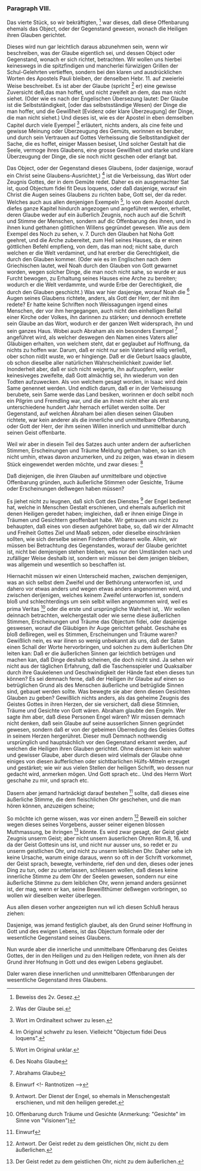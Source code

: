 <!-- Seite 65 -->

### Paragraph VIII. ###

Das vierte Stück, so wir bekräftigten, [^k2f3]
war dieses, daß diese Offenbarung ehemals das
Object, oder der Gegenstand gewesen, wonach 
die Heiligen ihren Glauben gerichtet.

Dieses wird nun gar leichtlich daraus abzunehmen
sein, wenn wir beschreiben, was der Glaube eigentlich
sei, und dessen Object oder Gegenstand, wonach er sich
richtet, betrachten. Wir wollen uns hierbei keineswegs
in die spitzfindigen und mancherlei fürwizigen
Grillen der Schul-Gelehrten vertieffen, sondern bei
den klaren und ausdrücklichen Worten des Apostels
Pauli bleiben, der denselben Hebr. 11. auf zweierlei
Weise beschreibet. Es ist aber der Glaube (spricht [^k2f4]
er) eine gewisse Zuversicht deß,das man hoffet, und
nicht zweifelt an dem, das man nicht siehet. (Oder 
wie es nach der Engelischen Übersezung lautet: Der 
Glaube ist die Selbstständigkeit, [oder das selbstsständige<!-- Seite 66 -->
Wesen) der Dinge die man hoffer, und die 
Gewißheit [Evidenz oder klare Überzeugung] der 
Dinge, die man nicht siehet.) Und dieses ist, wie es 
der Apostel in eben demselben Capitel durch viele Eyempel [^k2f5]
erläutert, nichts anders, als cine feite und gewisse
Meinung oder Überzeugung des Gemüts, worinnen
es beruber, und durch sein Vertrauen auf Gottes
Verheissung die Selbstitandigkeit der Sache, die es
hoffet, einiger Massen besiset, Und solcher Gestalt hat
die Seele, vermoge ihres Glaubens, eine grosse Gewißheit
und starke und klare Überzeugung der Dinge,
die sie noch nicht geschen oder erlangt bat.

Das Object, oder der Gegenstand dieses Glaubens,
(oder dasjenige, worauf ein Christ seine Glaubens-Ausrichtet,) [^k2f6]
ist die Verbeissung, das Wort oder Zeugnis
Gottes, der in dem Gemüte redet. Daher es
ein ausgemachter Sat ist, quod Objectum fidei fit
Deus loquens, oder daß dasjenige, worauf ein
Christ die Augen seines Glaubens zu richten babe,
Gott sei, der da reder. Welches auch aus allen denjenigen
Exempeln [^k2f7], lo von dem Apostel durch diefes ganze
Kapitel hindurch angezogen und angeführet werden, erhellet,
deren Glaube weder auf ein äußerlich Zeugnis,
noch auch auf die Schrift und Stimme der Menschen,
sondern auf dic Offenbarung des ihnen, und in ihnen
kund gethanen göttlichen Willens gegründet gewesen. 
Wie aus dem Exempel des Noch zu sehen, v. 7. Durch
den Glauben hat Noha Gott geehret, und die
Arche zubereitet, zum Heil seines Hauses, da er
einen göttlichen Befehl empfieng, von dem, das
man nod; nicht sabe, durch welchen er die Welt
verdaminet, und hat ererber die Gerechtigkeit, die
durch den Glauben kommer. (Oder wie es im
Englischen nach dem Griechischen lautet, weil Noah
durch den Glauben von Gott gewarnet worden, wegen
solcher Dinge, die man noch nicht sahe, so wurde er aus<!-- Seite 67 -->
Furcht bewogen, zu Erhaltung seines Hauses eine Arche
zu bereiten; wodurch er die Welt verdammte, und
wurde Erbe der Gerechtigkeit, die durch den Glauben
geschicht.) Was war hier dasjenige, worauf Noah die [^k2r1]
Augen seines Glaubens richtete, anders, als Gott der
Herr, der mit ihm redete? Er hatte keine Schriften
noch Weissagungen irgend eines Menschen, der vor ihm
hergegangen, auch nicht den einhelligen Beifall einer
Kirche oder Volkes, ihn darinnen zu stärken; und dennoch
errettete sein Glaube an das Wort, wodurch er
der ganzen Welt widersprach, ihn und sein ganzes
Haus. Wobei auch Abraham als ein besonders Exempel [^k2r2]
angeführet wird, als welcher deswegen den Namen
eines Vaters aller Gläubigen erhalten, von welchem
 steht, dat er geglaubet auf Hoffnung, da nichts zu
hoffen war. Darum, daß er nicht nur sein Vaterland
wilig verließ, ober schon nid)t wuste, wo er hingienge.
Daß er die Geburt Isaacs glaubte, ob schon dieselbe
aller natürlichen Wahrscheinlichkeit zuwider lief. Inonderheit 
aber, daß er sich nicht weigerte, ihn aufzuopfern,
weiler keinesiveges zweifelte, daß Gott almächtig
sei, ihn wiederum von den Todten aufzuwecken.
Als von welchem gesagt worden, in Isaac wird dein
Same genennet werden. Und endlich darum, daß
er in der Verheissung berubete, sein Same werde das
Land besiken, worinnen er doch selbit noch ein Pilgrim
und Fremdling war, und die an ihnen nicht eher als erst
unterschiedene hundert Jahr hernach erfüllet werden
sollte. Der Gegenstand, auf welchen Ábraham bei
allen diesen seinen Glauben richtete, war kein anderer
als die innerliche und unmittelbare Offenbarung, oder
Gott der Herr, der ihm seinen Willen innerlich und
unmittelbar durch seinen Geist offenbarte.

Weil wir aber in diesein Teil des Satzes auch unter
andern der aufserlichen Stimmen, Erscheinungen 
und Träume Meldung gethan haben, so kan ich nicht<!-- Seite 68 -->
umhin, etwas davon anzumerken, und zu zeigen, was
etwan in diesem Stück eingewendet werden möchte,
und zwar dieses: [^k2r3]

Daß diejenigen, die ihren Glauben auf unmittelbare
und objective Offenbarung gründen, auch
äußerliche Stimmen oder Gesichte, Träume oder
Erscheinungen deßwegen haben müssen?

Es jiehet nicht zu leugnen, daß sich Gott des Dienstes [^k2r4]
der Engel bedienet hat, welche in Menschen Gestalt
erschienen, und ehemals aufserlich mit denen Heiligen
geredet haben; imgleichen, daß er ihnen einige Dinge
in Träumen und Gesichtern geoffenbart habe. Wir
getrauen uns nicht zu behaupten, daß eines von diesen
aufgehöret babe, so, daß wir der Allmacht und Freiheit
Gottes Ziel und Maaß sebzen, oder dieselbe einschränken
sollten, wie sich derselbe seinen Findern offenbaren
wolle. Allein, wir müssen bei Betrachtung des Gegenstandes,
worauf der Glaube gerichtet ist, nicht bei demjenigen
stehen bleiben, was nur den Umständen nach und
zufälliger Weise deshalb ist, sondern wir müssen bei dem jenigen
bleiben, was allgemein und wesentlich so beschaffen
ist.

Hiernachit müssen wir einen Unterscheid machen,
zwischen demjenigen, was an sich selbst dem Zweifel
und der Bethörung unterworfen ist, und dahero vor etwas
anders und wegen etwas anders angenommen
wird, und zwischen derijenigen, welches keinem Zweifel
unterworfen ist, sondern bloß und schlechterdings um
sein selbit willen angenommen wird, weil es prima Veritas [^k2r5]
oder die erste und ursprüngliche Wahrheit ist, .
Wir wollen deinnach betrachten, welchergestalt oder
wie serne diese äußerlichen Stimmen, Erscheinungen
und Träume das Objectum fidei, oder dasjenige geswesen,
worauf die Gläubigen ihr Auge gerichtet gehabt. 
Geschahe es bloß deßiregen, weil es Stimmen, Erscheinungen
und Träume waren? Gewißlich nein, es<!-- Seite 69 -->
war ilinen so wenig unbekannt als uns, daß der Satan
einen Schall der Worte hervorbringen, und solchen zu
dem äußerlichen Dhr leiten kan: Daß er die äußerlichen
Sinnen gar leichtlich betrügen und machen kan,
daß Dinge deshalb scheinen, die doch nicht sind. Ja sehen
wir nicht aus der täglichen Erfahrung, daß die Taschensspieler
und Quaksalber durch ihre Gaukelenen und
Geschwindigkeit der Hände fast eben dieses tun können?
Es sei demnach ferne, daß der Heiligen ihr Glaube
auf einen so betrüglichen Grund als des Menschen
äußerliche und betrüglide Sinnen sind, gebauet werden
sollte. Was bewegte sie aber denn diesen Gesichten
Glauben zu geben? Gewißlich nichts anders, als das
geheime Zeugnis des Geistes Gottes in ihren Herzen,
der sie versichert, daß diese Stimnien, Träume und
Gesichte von Gott wären. Abraham glaubte den
Engeln. Wer sagte ihm aber, daß diese Personen
Engel wären? Wir müssen demnach nicht denken, daß
sein Glaube auf seine ausserlichen Sinnen gegründet gewesen,
sondern daß er von der gebeimen Überredung des
Geisies Gottes in seinem Herzen hergerühret. Dieser
muß Demnach nothwendig ursprünglich und hauptsächlich
vor den Gegenstand erkannt werden, auf welchen die
Heiligen ihren Glauben gerichtet. Ohne diesem ist
kein wahrer und gewisser Glaube, aber durch diesen
wird vielmals der Glaube ohne einiges von diesen äufferlichen
oder sichtbarlichen Hülfs-Mitteln erzeuget und
gestärket; wie wir aus vielen Stellen der heiligen
Schrift, wo dessen nur gedacht wird, anmerken mögen.
Und Gott sprach etc.. Und des Herrn Wort geschahe
zu mir, und sprach etc.

Dasern aber jemand hartnäckigt darauf bestehen [^k2r6]
sollte, daß dieses eine äußerliche Stimme, die dem
fleischlichen Ohr geschehen, und die man hören
können, anzuzeigen scheine; 

So möchte ich gerne wissen, was vor einen andern [^k2r7] <!-- Seite 70 --><!-- content-0082.xml -->
Beweiß ein solcher wegen dieses seines Vorgebens,
ausser seiner eigenen blossen Muthmassung, be ihringen [^k2r8]
könnte. Es wird zwar gesagt, der Geist giebt Zeugnis
unserm Geist; aber nicht unsern äuserlichen Ohren
Röm.8, 16. und da der Geist Gottesin uns ist,
und nicht nur ausser uns, so redet er zu unserm geistlichen
Ohr, und nicht zu unserm leiblichen Dhr. Daher
sehe ich keine Ursache, warum einige daraus, wenn so
oft in der Schrift vorkommet, der Geist sprach, bewegte,
verhinderte, rief den und den, dieses oder jenes
Ding zu tun, oder zu unterlassen, schliessen wollen,
daß dieses keine innerliche Stimme zu dem Ohr der
Seelen gewesen, sondern nur eine äußerliche Stimme
zu dem leiblichen Ohr, wenn jemand anders gesünnet ist,
der mag, wenn er kan, seine Beweißthümer deßwegen
vorbringen, so wollen wir dieselben weiter überlegen.

Aus allen diesen vorher angezeigten nun wil ich diesen
Schluß heraus ziehen:

Dasjenige, was jemand festiglich glaubet, als den
Grund seiner Hoffnung in Gott und des ewigen Lebens,
ist das Objectum formale oder der wesentliche
Gegenstand seines Glaubens.

Nun wurde aber die innerliche und unmittelbare Offenbarung
des Geistes Gottes, der in den Heiligen und
zu den Heiligen redete, von ihnen als der Grund ihrer
Hofnung in Gott und des ewigen Lebens geglaubet.


Daler waren diese innerlichen und unmittelbaren
Offenbarungen der wesentliche Gegenstand ihres Glaubens.

[^k2f3]: Beweiss des 2v. Gesez.
[^k2f4]: Was der Glaube sei.
[^k2f5]: Wort im Ordinaltext schwer zu lesen.
[^k2f6]: Im Original schwehr zu lesen. Vielleicht "Objectum fidei Deus loquens".
[^k2f7]: Wort im Original unklar.

[^k2r1]: Des Noahs Glaube
[^k2r2]: Abrahams Glaube
[^k2r3]: Einwurf
<!-  Rantnotizen -->
[^k2r4]: Antwort. Der Dienst der Engel, so ehemals in Menschengestalt erschienen, und mit den heiligen geredet.
[^k2r5]: Offenbarung durch Träume und Gesichte (Anmerkung: "Gesichte" im Sinne von "Visionen")
[^k2r6]: Einwurf
[^k2r7]: Antwort. Der Geist redet zu dem geistlichen Ohr, nicht zu dem äußerlichen.
[^k2r8]: Der Geist redet zu dem geistlichen Ohr, nicht zu dem äußerlichen.

